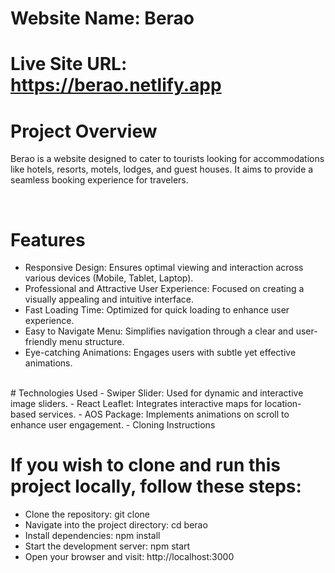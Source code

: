 # Website Name: Berao 
# Live Site URL: https://berao.netlify.app
# Project Overview
<p>Berao is a website designed to cater to tourists looking for accommodations like hotels, resorts, motels, lodges, and guest houses. It aims to provide a seamless booking experience for travelers.</p>
  </br>
  
# Features
- Responsive Design: Ensures optimal viewing and interaction across various devices (Mobile, Tablet, Laptop).
- Professional and Attractive User Experience: Focused on creating a visually appealing and intuitive interface.
- Fast Loading Time: Optimized for quick loading to enhance user experience.
- Easy to Navigate Menu: Simplifies navigation through a clear and user-friendly menu structure.
- Eye-catching Animations: Engages users with subtle yet effective animations.
</br>  
# Technologies Used
- Swiper Slider: Used for dynamic and interactive image sliders.
- React Leaflet: Integrates interactive maps for location-based services.
- AOS Package: Implements animations on scroll to enhance user engagement.
- Cloning Instructions

</br>
  
# If you wish to clone and run this project locally, follow these steps:

- Clone the repository: git clone <repository-url>
- Navigate into the project directory: cd berao
- Install dependencies: npm install
- Start the development server: npm start
- Open your browser and visit: http://localhost:3000
